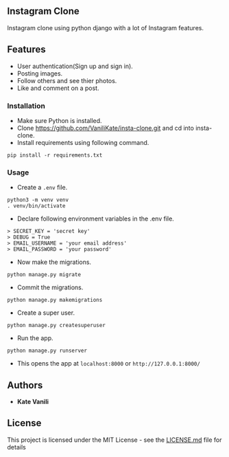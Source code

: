 ## Instagram Clone
Instagram clone using python django with a lot of Instagram features.

## Features
- User authentication(Sign up and sign in).
- Posting images.
- Follow others and see thier photos.
- Like and comment on a post.

### Installation
- Make sure Python is installed.
- Clone https://github.com/VaniliKate/insta-clone.git and cd into insta-clone.
- Install requirements using following command.
```
pip install -r requirements.txt
```
### Usage
- Create a ``.env`` file.
```
python3 -m venv venv
. venv/bin/activate
```

- Declare following environment variables in the .env file.
```
> SECRET_KEY = 'secret key'
> DEBUG = True
> EMAIL_USERNAME = 'your email address'
> EMAIL_PASSWORD = 'your password' 
```
- Now make the migrations.
```
python manage.py migrate
```
- Commit the migrations.
```
python manage.py makemigrations
```
- Create a super user.
```
python manage.py createsuperuser
```
- Run the app.
```
python manage.py runserver
```
- This opens the app at `localhost:8000` or `http://127.0.0.1:8000/`

## Authors

* **Kate Vanili** 

## License

This project is licensed under the MIT License - see the [LICENSE.md](LICENSE.md) file for details
